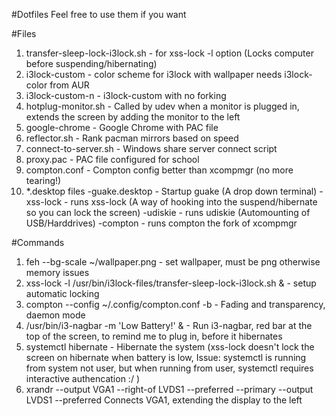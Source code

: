 #Dotfiles
Feel free to use them if you want

#Files
1. transfer-sleep-lock-i3lock.sh - for xss-lock -l option (Locks computer before suspending/hibernating)
2. i3lock-custom - color scheme for i3lock with wallpaper needs i3lock-color from AUR
3. i3lock-custom-n - i3lock-custom with no forking
4. hotplug-monitor.sh - Called by udev when a monitor is plugged in, extends the screen by adding the monitor to the left
5. google-chrome - Google Chrome with PAC file
6. reflector.sh - Rank pacman mirrors based on speed
7. connect-to-server.sh - Windows share server connect script
8. proxy.pac - PAC file configured for school
9. compton.conf - Compton config better than xcompmgr (no more tearing!)
10. *.desktop files 
  -guake.desktop - Startup guake (A drop down terminal)
  -xss-lock - runs xss-lock (A way of hooking into the suspend/hibernate so you can lock the screen)
  -udiskie - runs udiskie (Automounting of USB/Harddrives)
  -compton - runs compton the fork of xcompmgr

#Commands
1. feh --bg-scale ~/wallpaper.png - set wallpaper, must be png otherwise memory issues
2. xss-lock -l /usr/bin/i3lock-files/transfer-sleep-lock-i3lock.sh & - setup automatic locking
3. compton --config ~/.config/compton.conf -b - Fading and transparency, daemon mode
4. /usr/bin/i3-nagbar -m 'Low Battery!' & - Run i3-nagbar, red bar at the top of the screen, to remind me to plug in, before it hibernates
5. systemctl hibernate - Hibernate the system (xss-lock doesn't lock the screen on hibernate when battery is low, 
   Issue: systemctl is running from system not user, but when running from user, systemctl requires interactive authencation :/ )
6. xrandr --output VGA1 --right-of LVDS1 --preferred --primary --output LVDS1 --preferred
   Connects VGA1, extending the display to the left
